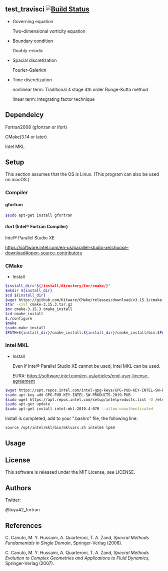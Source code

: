 ## test_travisci [![Build Status](https://travis-ci.org/toya42/test_travisci.svg?branch=master)](https://travis-ci.org/toya42/test_travisci)

* Governing equation

  Two-dimensional vorticity equation

* Boundary condition

  Doubly-eriodic

* Spacial discretization 

  Fourier-Galerkin

* Time discretization

  nonlinear term: Traditional 4 stage 4th order Runge-Kutta method

  linear term: Integrating factor technique

## Dependeicy

Fortran2008 (gfortran or ifort)

CMake(3.14 or later)

Intel MKL



## Setup

This section assumes that the OS is Linux. (This program can also be used on macOS.)

### Compiler

#### gfortran

```bash
$sudo apt-get install gfortran
```

#### ifort (Intel® Fortran Compiler)

Intel® Parallel Studio XE

https://software.intel.com/en-us/parallel-studio-xe/choose-download#open-source-contributors



### CMake

* Install

```bash
$install_dir="${/install/directory/for/cmake/}"	
$mkdir ${install_dir} 
$cd ${install_dir}
$wget https://github.com/Kitware/CMake/releases/download/v3.15.3/cmake-3.15.3.tar.gz  
$tar -xzvf cmake-3.15.3.tar.gz
$mv cmake-3.15.3 cmake_install
$cd cmake_install
$./configure 
$make
$sudo make install
$PATH=${install_dir}/cmake_install:${install_dir}/cmake_install/bin:$PATH
```



### Intel MKL

* Install

  Even if Intel® Parallel Studio XE cannot be used, Intel MKL can be used.

  EURA: https://software.intel.com/en-us/articles/end-user-license-agreement

```bash
$wget https://apt.repos.intel.com/intel-gpg-keys/GPG-PUB-KEY-INTEL-SW-PRODUCTS-2019.PUB
$sudo apt-key add GPG-PUB-KEY-INTEL-SW-PRODUCTS-2019.PUB
$sudo wget https://apt.repos.intel.com/setup/intelproducts.list -O /etc/apt/sources.list.d/intelproducts.list 
$sudo apt-get update
$sudo apt-get install intel-mkl-2019.4-070 --allow-unauthenticated
```

Install is completed, add to your ".bashrc" file, the following line:

```bash:~/.bashrc
source /opt/intel/mkl/bin/mklvars.sh intel64 lp64
```



## Usage



## License

This software is released under the MIT License, see LICENSE.

## Authors

Twitter:

@toya42_fortran

## References

C. Canuto, M. Y. Hussaini, A. Quarteroni, T. A. Zand, *Specral Methods Fundamentals in Single Domain*, Springer-Verlag (2006).

C. Canuto, M. Y. Hussaini, A. Quarteroni, T. A. Zand, *Specral Methods Evolution to Complex Geometries and Applications to Fluid Dynamics*, Springer-Verlag (2007).
